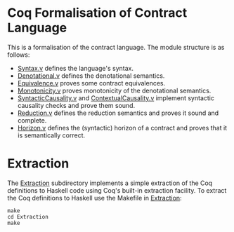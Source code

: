 Coq Formalisation of Contract Language
======================================

This is a formalisation of the contract language. The module structure
is as follows:

- [Syntax.v](Syntax.v) defines the language's syntax.
- [Denotational.v](Denotational.v) defines the denotational semantics.
- [Equivalence.v](Equivalence.v) proves some contract equivalences.
- [Monotonicity.v](Monotonicity.v) proves monotonicity of the
  denotational semantics.
- [SyntacticCausality.v](SyntacticCausality.v) and
  [ContextualCausality.v](ContextualCausality.v) implement syntactic
  causality checks and prove them sound.
- [Reduction.v](Reduction.v) defines the reduction semantics and
  proves it sound and complete.
- [Horizon.v](Horizon.v) defines the (syntactic) horizon of a contract
  and proves that it is semantically correct.


Extraction
==========

The [Extraction](Extraction) subdirectory implements a simple
extraction of the Coq definitions to Haskell code using Coq's built-in
extraction facility. To extract the Coq definitions to Haskell use the
Makefile in [Extraction](Extraction):

```shell
make
cd Extraction
make
```
